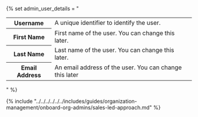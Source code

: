 {% set admin_user_details = "
    <table>
        <tr>
            <th>Username</th>
            <td>A unique identifier to identify the user.</td>
        </tr>
        <tr>
            <th>First Name</th>
            <td>First name of the user. You can change this later.</td>
        </tr>
        <tr>
            <th>Last Name</th>
            <td>Last name of the user. You can change this later.</td>
        </tr>
        <tr>
            <th>Email Address</th>
            <td>An email address of the user. You can change this later</td>
        </tr>
    </table>
" %}

{% include "../../../../../../includes/guides/organization-management/onboard-org-admins/sales-led-approach.md" %}